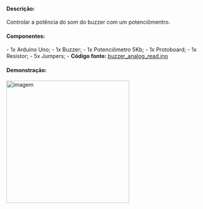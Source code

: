 <h4>Descrição:</h4>
Controlar a potência do som do buzzer com um potenciômentro.
<h4>Componentes:</h4>
 - 1x Arduino Uno;
 - 1x Buzzer;
 - 1x Potenciômetro 5Kb;
 - 1x Protoboard;
 - 1x Resistor;
 - 5x Jumpers;
 - <b>Código fonte: </b><a href="https://github.com/paulotokarski/projetosArduino/blob/master/buzzer_analog_read/buzzer_analog_read.ino">buzzer_analog_read.ino</a>
 
<h4>Demonstração:</h4>
<p>
 <img src="https://github.com/paulotokarski/projetosArduino/blob/master/buzzer_analog_read/buzzer_analog_read.png" height="320px" width="auto" alt="imagem">
</p>
